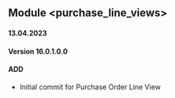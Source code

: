 ## Module <purchase_line_views>

#### 13.04.2023
#### Version 16.0.1.0.0
#### ADD
- Initial commit for Purchase Order Line View
